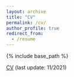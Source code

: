 ```yaml
---
layout: archive
title: "CV"
permalink: /cv/
author_profile: true
redirect_from:
  - /resume
---
```


{% include base_path %}

[CV](https://drive.google.com/file/d/1Xq3ewzcL7xa3N6r1kou1bk8Ieh17UVeY/view?usp=sharing) (last update: 11/2021)
